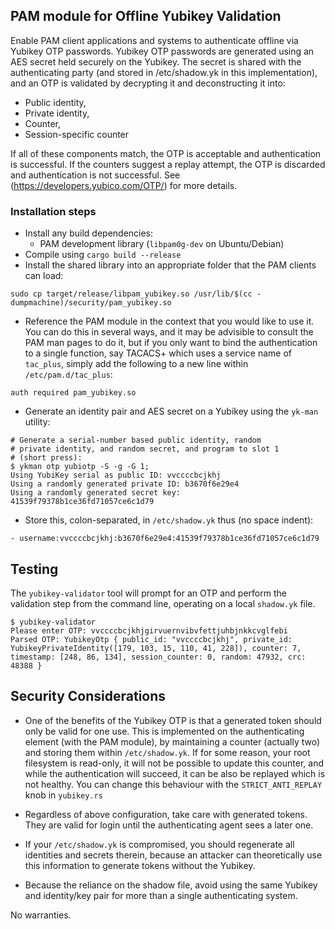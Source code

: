 ## PAM module for Offline Yubikey Validation

Enable PAM client applications and systems to authenticate
offline via Yubikey OTP passwords. Yubikey OTP passwords are generated
using an AES secret held securely on the Yubikey. The secret
is shared with the authenticating party (and stored in /etc/shadow.yk
in this implementation), and an OTP is validated by
decrypting it and deconstructing it into:

- Public identity,
- Private identity,
- Counter,
- Session-specific counter

If all of these components match, the OTP is acceptable and authentication
is successful. If the counters suggest a replay attempt, the OTP is discarded and
authentication is not successful. See (https://developers.yubico.com/OTP/) for
more details.

### Installation steps

- Install any build dependencies:
  - PAM development library (`libpam0g-dev` on Ubuntu/Debian)
- Compile using ```cargo build --release```
- Install the shared library into an appropriate folder that the PAM clients can load:

```
sudo cp target/release/libpam_yubikey.so /usr/lib/$(cc -dumpmachine)/security/pam_yubikey.so
```
- Reference the PAM module in the context that you would like to use it. You can do this in several ways, 
and it may be advisible to consult the PAM man pages to do it, but if you only want to bind the authentication
to a single function, say TACACS+ which uses a service name of `tac_plus`, simply add the following
to a new line within ```/etc/pam.d/tac_plus```:

```
auth required pam_yubikey.so
```

- Generate an identity pair and AES secret on a Yubikey using the `yk-man` utility:

```
# Generate a serial-number based public identity, random
# private identity, and random secret, and program to slot 1
# (short press):
$ ykman otp yubiotp -S -g -G 1;
Using YubiKey serial as public ID: vvccccbcjkhj
Using a randomly generated private ID: b3670f6e29e4
Using a randomly generated secret key: 41539f79378b1ce36fd71057ce6c1d79
```
- Store this, colon-separated, in `/etc/shadow.yk` thus (no space indent):
```
- username:vvccccbcjkhj:b3670f6e29e4:41539f79378b1ce36fd71057ce6c1d79
```

## Testing
The `yubikey-validator` tool will prompt for an OTP and perform the validation
step from the command line, operating on a local `shadow.yk` file.

```
$ yubikey-validator
Please enter OTP: vvccccbcjkhjgirvuernvibvfettjuhbjnkkcvglfebi
Parsed OTP: YubikeyOtp { public_id: "vvccccbcjkhj", private_id: YubikeyPrivateIdentity([179, 103, 15, 110, 41, 228]), counter: 7, timestamp: [248, 86, 134], session_counter: 0, random: 47932, crc: 48388 }
```


## Security Considerations

- One of the benefits of the Yubikey OTP is that a generated token should
only be valid for one use. This is implemented on the authenticating element
(with the PAM module), by maintaining a counter (actually two) and storing them
within `/etc/shadow.yk`. If for some reason, your root filesystem is read-only,
it will not be possible to update this counter, and while the authentication
will succeed, it can be also be replayed which is not healthy. You can change
this behaviour with the `STRICT_ANTI_REPLAY` knob in `yubikey.rs`

- Regardless of above configuration, take care with generated tokens. They
are valid for login until the authenticating agent sees a later one.

- If your `/etc/shadow.yk` is compromised, you should regenerate all
identities and secrets therein, because an attacker can theoretically
use this information to generate tokens without the Yubikey.

- Because the reliance on the shadow file, avoid using the same
Yubikey and identity/key pair for more than a single authenticating system.

No warranties. 
